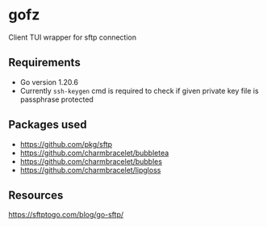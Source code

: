 # gofz
Client TUI wrapper for sftp connection

## Requirements
- Go version 1.20.6
- Currently `ssh-keygen` cmd is required to check if given private key
  file is passphrase protected


## Packages used
- https://github.com/pkg/sftp
- https://github.com/charmbracelet/bubbletea 
- https://github.com/charmbracelet/bubbles 
- https://github.com/charmbracelet/lipgloss

## Resources
https://sftptogo.com/blog/go-sftp/
